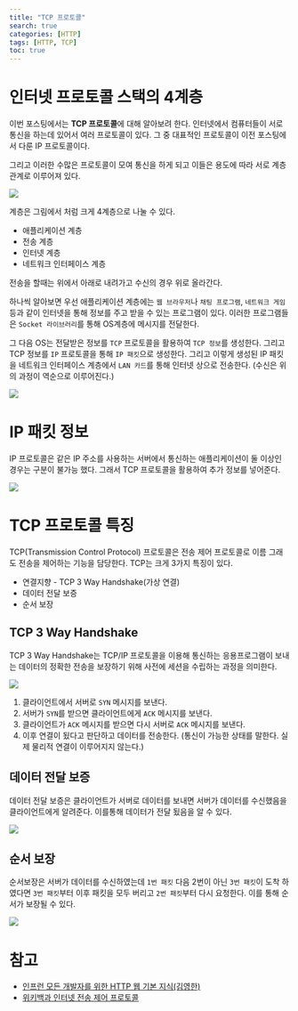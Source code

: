 ```yaml
---
title: "TCP 프로토콜"
search: true
categories: [HTTP]
tags: [HTTP, TCP]
toc: true
---
```



# 인터넷 프로토콜 스택의 4계층

이번 포스팅에서는 **TCP 프로토콜**에 대해 알아보려 한다. 인터넷에서 컴퓨터들이 서로 통신을 하는데 있어서 여러 프로토콜이 있다.
그 중 대표적인 프로토콜이 이전 포스팅에서 다룬 IP 프로토콜이다.

그리고 이러한 수많은 프로토콜이 모여 통신을 하게 되고 이들은 용도에 따라 서로 계층 관계로 이루어져 있다.

![]({{site.url}}/assets/img/post/http/03/img01.png)

계층은 그림에서 처럼 크게 4계층으로 나눌 수 있다.
 - 애플리케이션 계층
 - 전송 계층
 - 인터넷 계층
 - 네트워크 인터페이스 계층

전송을 할때는 위에서 아래로 내려가고 수신의 경우 위로 올라간다.

하나씩 알아보면 우선 애플리케이션 계층에는 `웹 브라우저`나 `채팅 프로그램`, `네트워크 게임`등과 같이 인터넷을 통해 정보를 주고 받을 수 있는
프로그램이 있다. 이러한 프로그램들은 `Socket 라이브러리`를 통해 OS계층에 메시지를 전달한다.

그 다음 OS는 전달받은 정보를 `TCP` 프로토콜을 활용하여 `TCP 정보`를 생성한다. 그리고 TCP 정보를 `IP` 프로토콜을 통해 `IP 패킷`으로 생성한다.
그리고 이렇게 생성된 IP 패킷을 네트워크 인터페이스 계층에서 `LAN 카드`를 통해 인터넷 상으로 전송한다. (수신은 위의 과정이 역순으로 이루어진다.)

![]({{site.url}}/assets/img/post/http/03/img02.png)

# IP 패킷 정보

IP 프로토콜은 같은 IP 주소를 사용하는 서버에서 통신하는 애플리케이션이 둘 이상인 경우는 구분이 불가능 했다. 그래서 TCP 프로토콜을 활용하여 추가 정보를 넣어준다.

![]({{site.url}}/assets/img/post/http/03/img03.png)

# TCP 프로토콜 특징
TCP(Transmission Control Protocol) 프로토콜은 전송 제어 프로토콜로 이름 그래도 전송을 제어하는 기능을 담당한다. TCP는 크게 3가지 특징이 있다.

- 연결지향 - TCP 3 Way Handshake(가상 연결)
- 데이터 전달 보증
- 순서 보장

## TCP 3 Way Handshake
TCP 3 Way Handshake는 TCP/IP 프로토콜을 이용해 통신하는 응용프로그램이 보내는 데이터의 정확한 전송을 보장하기 위해 사전에 세션을 수립하는 과정을 의미한다.

![]({{site.url}}/assets/img/post/http/03/img04.png)

1. 클라이언트에서 서버로 `SYN` 메시지를 보낸다.
2. 서버가 `SYN`를 받으면 클라이언트에게 `ACK` 메시지를 보낸다.
3. 클라이언트가 `ACK` 메시지를 받으면 다시 서버로 `ACK` 메시지를 보낸다.
4. 이후 연결이 됬다고 판단하고 데이터를 전송한다. (통신이 가능한 상태를 말한다. 실제 물리적 연결이 이루어지지 않는다.)

## 데이터 전달 보증
데이터 전달 보증은 클라이언트가 서버로 데이터를 보내면 서버가 데이터를 수신했음을 클라이언트에게 알려준다. 이를통해 데이터가 전달 됬음을 알 수 있다.

![]({{site.url}}/assets/img/post/http/03/img05.png)

## 순서 보장
순서보장은 서버가 데이터를 수신하였는데 `1번 패킷` 다음 2번이 아닌 `3번 패킷`이 도착 하였다면 `3번 패킷`부터 이후 패킷을 모두 버리고
`2번 패킷`부터 다시 요청한다. 이를 통해 순서가 보장될 수 있다.


![]({{site.url}}/assets/img/post/http/03/img06.png)

# 참고

- [인프런 모든 개발자를 위한 HTTP 웹 기본 지식(김영한)](https://www.inflearn.com/course/http-%EC%9B%B9-%EB%84%A4%ED%8A%B8%EC%9B%8C%ED%81%AC/dashboard)
- [위키백과 인터넷 전송 제어 프로토콜](https://ko.wikipedia.org/wiki/%EC%A0%84%EC%86%A1_%EC%A0%9C%EC%96%B4_%ED%94%84%EB%A1%9C%ED%86%A0%EC%BD%9C)
